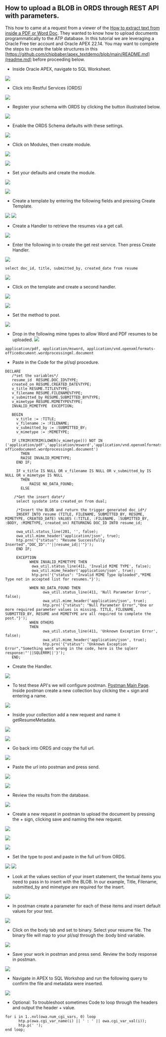 ## How to upload a BLOB in ORDS through REST API with parameters.

This how to came at a request from a viewer of the [How to extract text from inside a PDF or Word Doc](https://www.youtube.com/watch?v=AfudCHhAHK4&list=PLsnBif_-5JnA8Hzvp8e1bQ3fo6VEvYEB0&index=10&t=9s). They wanted to know how to upload documents programmatically to the ATP database. In this tutorial we are leveraging a Oracle Free tier account and Oracle APEX 22.14. You may want to complete the steps to create the table structures in this [https://github.com/chipbaber/apex_textdemo/blob/main/README.md](readme.md) before proceeding below. 

- Inside Oracle APEX, navigate to SQL Worksheet.

![](assets/ords_resume_upload-79ac84e5.png)

- Click into Restful Services (ORDS)

![](assets/ords_resume_upload-05a3d666.png)

- Register your schema with ORDS by clicking the button illustrated below.

![](assets/ords_resume_upload-cbddcc58.png)

- Enable the ORDS Schema defaults with these settings.

![](assets/ords_resume_upload-357587ec.png)

- Click on Modules, then create module.

![](assets/ords_resume_upload-5651e28c.png)

![](assets/ords_resume_upload-2f08d38e.png)

- Set your defaults and create the module.

![](assets/ords_resume_upload-4c778540.png)

![](assets/ords_resume_upload-d29eb3ae.png)

- Create a template by entering the following fields and pressing Create Template.

![](assets/ords_resume_upload-3081382b.png)
![](assets/ords_resume_upload-5828af96.png)

- Create a Handler to retrieve the resumes via a get call.

![](assets/ords_resume_upload-1f5b0a99.png)

- Enter the following in to create the get rest service. Then press Create Handler.

![](assets/ords_resume_upload-fccf2e85.png)

```
select doc_id, title, submitted_by, created_date from resume
```

![](assets/ords_resume_upload-ea0babf0.png)

- Click on the template and create a second handler.

![](assets/ords_resume_upload-755bbff4.png)

![](assets/ords_resume_upload-5709830e.png)

- Set the method to post.

![](assets/ords_resume_upload-3c45fe4f.png)

- Drop in the following mime types to allow Word and PDF resumes to be uploaded.
![](assets/ords_resume_upload-1081d676.png)

```
application/pdf, application/msword, application/vnd.openxmlformats-officedocument.wordprocessingml.document

```

- Paste in the Code for the pl/sql procedure.

```
DECLARE
   /*set the variables*/
   resume_id  RESUME.DOC_ID%TYPE;
   created_on RESUME.CREATED_DATE%TYPE;
   v_title RESUME.TITLE%TYPE;
   v_filename RESUME.FILENAME%TYPE;
   v_submitted_by RESUME.SUBMITTED_BY%TYPE;
   v_mimetype RESUME.MIMETYPE%TYPE;
   INVALID_MIMETYPE  EXCEPTION;

   BEGIN
     v_title := :TITLE;
     v_filename := :FILENAME;
     v_submitted_by := :SUBMITTED_BY;
     v_mimetype := :MIMETYPE;

   IF LTRIM(RTRIM(LOWER(v_mimetype))) NOT IN ('application/pdf','application/msword','application/vnd.openxmlformats-officedocument.wordprocessingml.document')
       THEN
       RAISE INVALID_MIMETYPE;    
     END IF;

     IF v_title IS NULL OR v_filename IS NULL OR v_submitted_by IS NULL OR v_mimetype IS NULL
       THEN
           RAISE NO_DATA_FOUND;
       ELSE

    /*Get the insert date*/
     select sysdate into created_on from dual;

     /*Insert the BLOB and return the trigger generated doc_id*/
     INSERT INTO resume (TITLE, FILENAME, SUBMITTED_BY, RESUME, MIMETYPE, CREATED_DATE) VALUES (:TITLE, :FILENAME, :SUBMITTED_BY, :BODY, :MIMETYPE, created_on) RETURNING DOC_ID INTO resume_id;

     owa_util.status_line(201, '', false);
     owa_util.mime_header('application/json', true);
     htp.prn('{"status": "Resume Successfully Inserted","DOC_ID":"'||resume_id||'"}');
     END IF;

     EXCEPTION
           WHEN INVALID_MIMETYPE THEN
            owa_util.status_line(411, 'Invalid MIME TYPE', false);
            owa_util.mime_header('application/json', true);
            htp.prn('{"status": "Invalid MIME Type Uploaded","MIME Type not in accepted list for resumes."}');

           WHEN NO_DATA_FOUND THEN
                 owa_util.status_line(411, 'Null Parameter Error', false);
                 owa_util.mime_header('application/json', true);
                 htp.prn('{"status": "Null Parameter Error","One or more required parameter values is missing. TITLE, FILENAME, SUBMITTED_BY, RESUME and MIMETYPE are all required to complete the post."}');
           WHEN OTHERS
           THEN
                 owa_util.status_line(411, 'Unknown Exception Error', false);
                 owa_util.mime_header('application/json', true);
                 htp.prn('{"status": "Unknown Exception Error","Something went wrong in the code, here is the sqlerr response:"'||SQLERRM||'}');
   END;
```

- Create the Handler.

![](assets/ords_resume_upload-5709830e.png)

- To test these API's we will configure postman. [Postman Main Page](https://www.postman.com/). Inside postman create a new collection buy clicking the + sign and entering a name.

![](assets/ords_resume_upload-eee346be.png)

- Inside your collection add a new request and name it getResumeMetadata.

![](assets/ords_resume_upload-a122c046.png)

![](assets/ords_resume_upload-1fa933c9.png)

- Go back into ORDS and copy the full url.

![](assets/ords_resume_upload-0763aa23.png)

- Paste the url into postman and press send.

![](assets/ords_resume_upload-7e7ca268.png)

![](assets/ords_resume_upload-a04e43a0.png)

- Review the results from the database.

![](assets/ords_resume_upload-fd713152.png)

- Create a new request in postman to upload the document by pressing the + sign, clicking save and naming the new request.

![](assets/ords_resume_upload-25b94ab9.png)

![](assets/ords_resume_upload-ce29aad3.png)

![](assets/ords_resume_upload-6a66c162.png)

- Set the type to post and paste in the full url from ORDS.

![](assets/ords_resume_upload-9371e009.png)
![](assets/ords_resume_upload-7f80f8c5.png)

- Look at the values section of your insert statement, the textual items you need to pass in to insert with the BLOB. In our example, Title, Filename, submitted_by and mimetype are required for the insert.

![](assets/ords_resume_upload-b7f7c368.png)

- In postman create a parameter for each of these items and insert default values for your test.

![](assets/ords_resume_upload-b15fea9f.png)

- Click on the body tab and set to binary. Select your resume file. The binary file will map to your pl/sql through the :body bind variable.

![](assets/ords_resume_upload-c9bac9b1.png)

- Save your work in postman and press send. Review the body response in postman.

![](assets/ords_resume_upload-e679437a.png)

- Navigate in APEX to SQL Workshop and run the following query to confirm the file and metadata were inserted.

![](assets/ords_resume_upload-b6dd6627.png)


- Optional: To troubleshoot sometimes Code to loop through the headers and output the header + value.

```
for i in 1..nvl(owa.num_cgi_vars, 0) loop
      htp.p(owa.cgi_var_name(i) || ' : ' || owa.cgi_var_val(i));
      htp.p(' ');
end loop;
```
